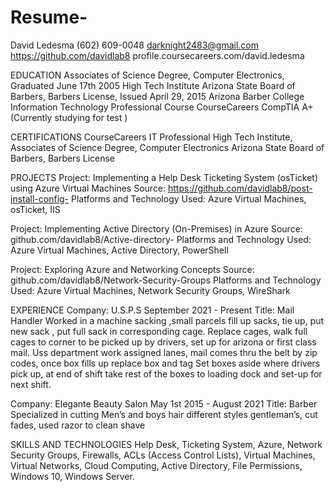 # Resume-
David Ledesma
(602) 609-0048
darknight2483@gmail.com
https://github.com/davidlab8
profile.coursecareers.com/david.ledesma

EDUCATION
Associates of Science Degree,  Computer Electronics,  Graduated June 17th 2005                                        High Tech Institute
Arizona State Board of Barbers, Barbers License, Issued April 29, 2015	Arizona Barber College
Information Technology Professional Course	CourseCareers
CompTIA  A+ (Currently studying for test )

CERTIFICATIONS
CourseCareers IT Professional 
High Tech Institute, Associates of Science Degree, Computer Electronics 
Arizona State Board of Barbers, Barbers License 

PROJECTS
Project: Implementing a Help Desk Ticketing System (osTicket) using Azure Virtual Machines 
Source: https://github.com/davidlab8/post-install-config-
Platforms and Technology Used: Azure Virtual Machines, osTicket, IIS

Project: Implementing Active Directory (On-Premises) in Azure
Source: github.com/davidlab8/Active-directory-
Platforms and Technology Used: Azure Virtual Machines, Active Directory, PowerShell

Project: Exploring Azure and Networking Concepts
Source:  github.com/davidlab8/Network-Security-Groups
Platforms and Technology Used: Azure Virtual Machines, Network Security Groups, WireShark

EXPERIENCE
Company: U.S.P.S  	September 2021 - Present
Title: Mail Handler 
Worked in a machine sacking ,small parcels fill up sacks, tie  up, put new sack , put full sack in corresponding cage.
Replace cages, walk full cages to corner to be picked up by drivers, set up for arizona or first class mail. 
Uss department work assigned lanes, mail comes thru the belt by zip codes, once box fills up replace box and tag 
Set boxes aside where drivers pick up,  at end of shift take rest of the boxes to loading dock and set-up for next shift.

Company: Elegante Beauty Salon 	May 1st 2015 - August 2021
Title: Barber 
Specialized in cutting Men’s and boys hair different styles gentleman’s, cut fades, used razor to clean shave 

SKILLS AND TECHNOLOGIES
Help Desk, Ticketing System, Azure, Network Security Groups, Firewalls, ACLs (Access Control Lists), Virtual Machines, Virtual Networks, Cloud Computing, Active Directory, File Permissions, Windows 10, Windows Server.
